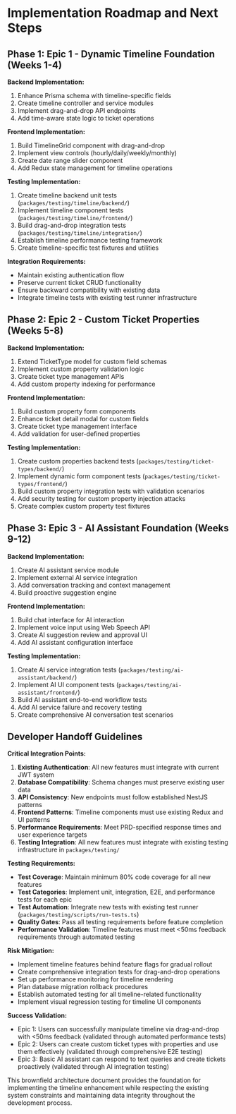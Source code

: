 # Implementation Roadmap and Next Steps

## Phase 1: Epic 1 - Dynamic Timeline Foundation (Weeks 1-4)

**Backend Implementation:**
1. Enhance Prisma schema with timeline-specific fields
2. Create timeline controller and service modules
3. Implement drag-and-drop API endpoints
4. Add time-aware state logic to ticket operations

**Frontend Implementation:**
1. Build TimelineGrid component with drag-and-drop
2. Implement view controls (hourly/daily/weekly/monthly)
3. Create date range slider component
4. Add Redux state management for timeline operations

**Testing Implementation:**
1. Create timeline backend unit tests (`packages/testing/timeline/backend/`)
2. Implement timeline component tests (`packages/testing/timeline/frontend/`)
3. Build drag-and-drop integration tests (`packages/testing/timeline/integration/`)
4. Establish timeline performance testing framework
5. Create timeline-specific test fixtures and utilities

**Integration Requirements:**
- Maintain existing authentication flow
- Preserve current ticket CRUD functionality
- Ensure backward compatibility with existing data
- Integrate timeline tests with existing test runner infrastructure

## Phase 2: Epic 2 - Custom Ticket Properties (Weeks 5-8)

**Backend Implementation:**
1. Extend TicketType model for custom field schemas
2. Implement custom property validation logic
3. Create ticket type management APIs
4. Add custom property indexing for performance

**Frontend Implementation:**
1. Build custom property form components
2. Enhance ticket detail modal for custom fields
3. Create ticket type management interface
4. Add validation for user-defined properties

**Testing Implementation:**
1. Create custom properties backend tests (`packages/testing/ticket-types/backend/`)
2. Implement dynamic form component tests (`packages/testing/ticket-types/frontend/`)
3. Build custom property integration tests with validation scenarios
4. Add security testing for custom property injection attacks
5. Create complex custom property test fixtures

## Phase 3: Epic 3 - AI Assistant Foundation (Weeks 9-12)

**Backend Implementation:**
1. Create AI assistant service module
2. Implement external AI service integration
3. Add conversation tracking and context management
4. Build proactive suggestion engine

**Frontend Implementation:**
1. Build chat interface for AI interaction
2. Implement voice input using Web Speech API
3. Create AI suggestion review and approval UI
4. Add AI assistant configuration interface

**Testing Implementation:**
1. Create AI service integration tests (`packages/testing/ai-assistant/backend/`)
2. Implement AI UI component tests (`packages/testing/ai-assistant/frontend/`)
3. Build AI assistant end-to-end workflow tests
4. Add AI service failure and recovery testing
5. Create comprehensive AI conversation test scenarios

## Developer Handoff Guidelines

**Critical Integration Points:**
1. **Existing Authentication**: All new features must integrate with current JWT system
2. **Database Compatibility**: Schema changes must preserve existing user data
3. **API Consistency**: New endpoints must follow established NestJS patterns
4. **Frontend Patterns**: Timeline components must use existing Redux and UI patterns
5. **Performance Requirements**: Meet PRD-specified response times and user experience targets
6. **Testing Integration**: All new features must integrate with existing testing infrastructure in `packages/testing/`

**Testing Requirements:**
- **Test Coverage**: Maintain minimum 80% code coverage for all new features
- **Test Categories**: Implement unit, integration, E2E, and performance tests for each epic
- **Test Automation**: Integrate new tests with existing test runner (`packages/testing/scripts/run-tests.ts`)
- **Quality Gates**: Pass all testing requirements before feature completion
- **Performance Validation**: Timeline features must meet <50ms feedback requirements through automated testing

**Risk Mitigation:**
- Implement timeline features behind feature flags for gradual rollout
- Create comprehensive integration tests for drag-and-drop operations
- Set up performance monitoring for timeline rendering
- Plan database migration rollback procedures
- Establish automated testing for all timeline-related functionality
- Implement visual regression testing for timeline UI components

**Success Validation:**
- Epic 1: Users can successfully manipulate timeline via drag-and-drop with <50ms feedback (validated through automated performance tests)
- Epic 2: Users can create custom ticket types with properties and use them effectively (validated through comprehensive E2E testing)
- Epic 3: Basic AI assistant can respond to text queries and create tickets proactively (validated through AI integration testing)

This brownfield architecture document provides the foundation for implementing the timeline enhancement while respecting the existing system constraints and maintaining data integrity throughout the development process.
